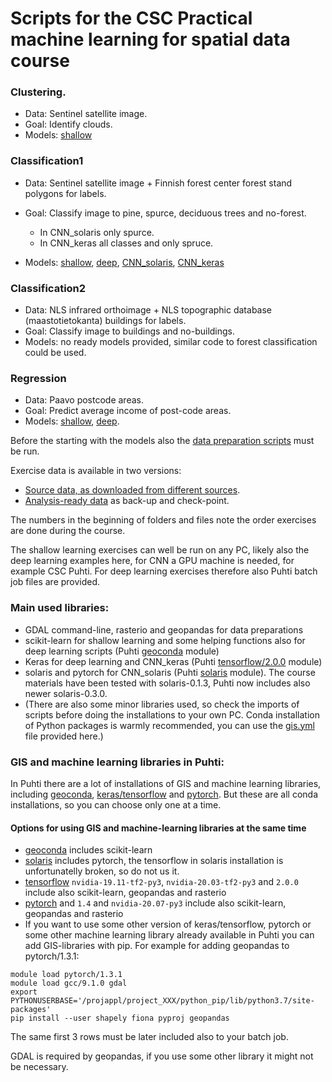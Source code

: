 
# Scripts for the CSC Practical machine learning for spatial data course

### Clustering. 
* Data: Sentinel satellite image. 
* Goal: Identify clouds.
* Models: [shallow](02_shallows/04_clustering.py)

### Classification1
* Data: Sentinel satellite image + Finnish forest center forest stand polygons for labels.
* Goal: Classify image to pine, spurce, deciduous trees and no-forest. 
    * In CNN_solaris only spurce.
    * In CNN_keras all classes and only spruce.

* Models: [shallow](02_shallows/05_classification.py), [deep](03_deep/07_deepClassification.py), [CNN_solaris](04_cnn_solaris), [CNN_keras](05_cnn_keras)

### Classification2
* Data: NLS infrared orthoimage + NLS topographic database (maastotietokanta) buildings for labels.
* Goal: Classify image to buildings and no-buildings. 
* Models: no ready models provided, similar code to forest classification could be used.

### Regression
* Data: Paavo postcode areas.
* Goal: Predict average income of post-code areas.
* Models: [shallow](02_shallows/03_regression.py), [deep](03_deep/06_deepRegression.py).

Before the starting with the models also the [data preparation scripts](01_data_preparation) must be run.

Exercise data is available in two versions:
* [Source data, as downloaded from different sources](https://a3s.fi/gis-courses/GIS_ML_course_data.zip). 
* [Analysis-ready data](https://a3s.fi/gis-courses/GIS_ML_course_data_prepared.zip) as back-up and check-point. 

The numbers in the beginning of folders and files note the order exercises are done during the course.

The shallow learning exercises can well be run on any PC, likely also the deep learning examples here, for CNN a GPU machine is needed, for example CSC Puhti. For deep learning exercises therefore also Puhti batch job files are provided. 

### Main used libraries:
* GDAL command-line, rasterio and geopandas for data preparations
* scikit-learn for shallow learning and some helping functions also for deep learning scripts (Puhti [geoconda](https://docs.csc.fi/apps/geoconda/) module)
* Keras for deep learning and CNN_keras (Puhti [tensorflow/2.0.0](https://docs.csc.fi/apps/tensorflow/) module)
* solaris and pytorch for CNN_solaris (Puhti [solaris](https://docs.csc.fi/apps/solaris/) module). The course materials have been tested with solaris-0.1.3, Puhti now includes also newer solaris-0.3.0.
* (There are also some minor libraries used, so check the imports of scripts before doing the installations to your own PC. Conda installation of Python packages is warmly recommended, you can use the [gis.yml](gis.yml) file provided here.)

### GIS and machine learning libraries in Puhti:
In Puhti there are a lot of installations of GIS and machine learning libraries, including [geoconda](https://docs.csc.fi/apps/geoconda/), [keras/tensorflow](https://docs.csc.fi/apps/tensorflow/) and [pytorch](https://docs.csc.fi/apps/pytorch/). But these are all conda installations, so you can choose only one at a time.

#### Options for using GIS and machine-learning libraries at the same time
* [geoconda](https://docs.csc.fi/apps/geoconda/) includes scikit-learn 
* [solaris](https://docs.csc.fi/apps/solaris/) includes pytorch, the tensorflow in solaris installation is unfortunatelly broken, so do not us it.
* [tensorflow](https://docs.csc.fi/apps/tensorflow/) `nvidia-19.11-tf2-py3`, `nvidia-20.03-tf2-py3` and `2.0.0` include also scikit-learn, geopandas and rasterio
* [pytorch](https://docs.csc.fi/apps/pytorch/) and `1.4` and `nvidia-20.07-py3` include also scikit-learn, geopandas and rasterio
* If you want to use some other version of keras/tensorflow, pytorch or some other machine learning library already available in Puhti you can add GIS-libraries with pip. For example for adding geopandas to pytorch/1.3.1:

```
module load pytorch/1.3.1
module load gcc/9.1.0 gdal
export PYTHONUSERBASE='/projappl/project_XXX/python_pip/lib/python3.7/site-packages'
pip install --user shapely fiona pyproj geopandas
```

The same first 3 rows must be later included also to your batch job.

GDAL is required by geopandas, if you use some other library it might not be necessary.
